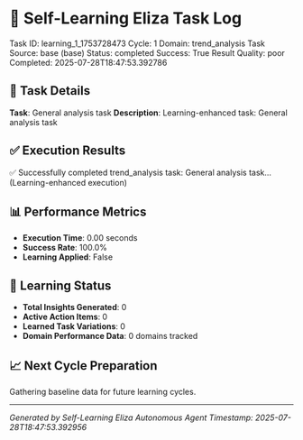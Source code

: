 # 🧠 Self-Learning Eliza Task Log
Task ID: learning_1_1753728473
Cycle: 1
Domain: trend_analysis
Task Source: base (base)
Status: completed
Success: True
Result Quality: poor
Completed: 2025-07-28T18:47:53.392786

## 🎯 Task Details
**Task**: General analysis task
**Description**: Learning-enhanced task: General analysis task

## ✅ Execution Results
✅ Successfully completed trend_analysis task: General analysis task... (Learning-enhanced execution)

## 📊 Performance Metrics
- **Execution Time**: 0.00 seconds
- **Success Rate**: 100.0%
- **Learning Applied**: False

## 🧠 Learning Status
- **Total Insights Generated**: 0
- **Active Action Items**: 0
- **Learned Task Variations**: 0
- **Domain Performance Data**: 0 domains tracked

## 📈 Next Cycle Preparation
Gathering baseline data for future learning cycles.

---
*Generated by Self-Learning Eliza Autonomous Agent*
*Timestamp: 2025-07-28T18:47:53.392956*
